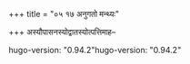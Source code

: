 +++
title = "०५ १७ अनुगतो मन्थ्यः"

+++
अस्यौपासनस्योद्वातस्योत्पत्तिमाह–

hugo-version: "0.94.2"hugo-version: "0.94.2"